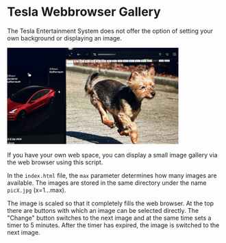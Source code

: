 # Tesla Webbrowser Gallery

The Tesla Entertainment System does not offer the option of setting your own background or displaying an image.

<img src="/_pictures/tesla_browser.jpg" width="400">

If you have your own web space, you can display a small image gallery via the web browser using this script.

In the ``index.html`` file, the ``max`` parameter determines how many images are available. The images are stored in the same directory under the name ``picX.jpg`` (x=1...max).

The image is scaled so that it completely fills the web browser. At the top there are buttons with which an image can be selected directly. The "Change" button switches to the next image and at the same time sets a timer to 5 minutes. After the timer has expired, the image is switched to the next image.
